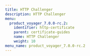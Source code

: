 ```yaml
---
title: HTTP Challenger
description: HTTP Challenger
menu:
  product_voyager_7.0.0-rc.2:
    identifier: http-certificate
    parent: certificate-guides
    name: HTTP Challenger
    weight: 10
menu_name: product_voyager_7.0.0-rc.2
---
```

